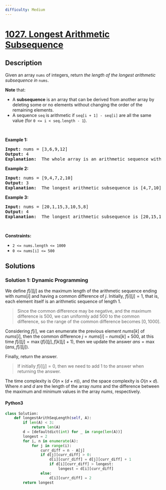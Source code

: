 ```yaml
---
difficulty: Medium
---
```


<!-- problem:start -->

# [1027. Longest Arithmetic Subsequence](https://leetcode.com/problems/longest-arithmetic-subsequence)

## Description

<!-- description:start -->

<p>Given an array <code>nums</code> of integers, return <em>the length of the longest arithmetic subsequence in</em> <code>nums</code>.</p>

<p><strong>Note</strong> that:</p>

<ul>
	<li>A <strong>subsequence</strong> is an array that can be derived from another array by deleting some or no elements without changing the order of the remaining elements.</li>
	<li>A sequence <code>seq</code> is arithmetic if <code>seq[i + 1] - seq[i]</code> are all the same value (for <code>0 &lt;= i &lt; seq.length - 1</code>).</li>
</ul>

<p>&nbsp;</p>
<p><strong class="example">Example 1:</strong></p>

<pre>
<strong>Input:</strong> nums = [3,6,9,12]
<strong>Output:</strong> 4
<strong>Explanation: </strong> The whole array is an arithmetic sequence with steps of length = 3.
</pre>

<p><strong class="example">Example 2:</strong></p>

<pre>
<strong>Input:</strong> nums = [9,4,7,2,10]
<strong>Output:</strong> 3
<strong>Explanation: </strong> The longest arithmetic subsequence is [4,7,10].
</pre>

<p><strong class="example">Example 3:</strong></p>

<pre>
<strong>Input:</strong> nums = [20,1,15,3,10,5,8]
<strong>Output:</strong> 4
<strong>Explanation: </strong> The longest arithmetic subsequence is [20,15,10,5].
</pre>

<p>&nbsp;</p>
<p><strong>Constraints:</strong></p>

<ul>
	<li><code>2 &lt;= nums.length &lt;= 1000</code></li>
	<li><code>0 &lt;= nums[i] &lt;= 500</code></li>
</ul>

<!-- description:end -->

## Solutions

<!-- solution:start -->

### Solution 1: Dynamic Programming

We define $f[i][j]$ as the maximum length of the arithmetic sequence ending with $nums[i]$ and having a common difference of $j$. Initially, $f[i][j]=1$, that is, each element itself is an arithmetic sequence of length $1$.

> Since the common difference may be negative, and the maximum difference is $500$, we can uniformly add $500$ to the common difference, so the range of the common difference becomes $[0, 1000]$.

Considering $f[i]$, we can enumerate the previous element $nums[k]$ of $nums[i]$, then the common difference $j=nums[i]-nums[k]+500$, at this time $f[i][j]=\max(f[i][j], f[k][j]+1)$, then we update the answer $ans=\max(ans, f[i][j])$.

Finally, return the answer.

> If initially $f[i][j]=0$, then we need to add $1$ to the answer when returning the answer.

The time complexity is $O(n \times (d + n))$, and the space complexity is $O(n \times d)$. Where $n$ and $d$ are the length of the array $nums$ and the difference between the maximum and minimum values in the array $nums$, respectively.

<!-- tabs:start -->

#### Python3

```python
class Solution:
    def longestArithSeqLength(self, A):
        if len(A) < 3:
            return len(A)
        d = [defaultdict(int) for _ in range(len(A))]
        longest = 2
        for i, n in enumerate(A):
            for j in range(i):
                curr_diff = n - A[j]
                if d[j][curr_diff] > 0:
                    d[i][curr_diff] = d[j][curr_diff] + 1
                    if d[i][curr_diff] > longest:
                        longest = d[i][curr_diff]
                else:
                    d[i][curr_diff] = 2
        return longest
```
